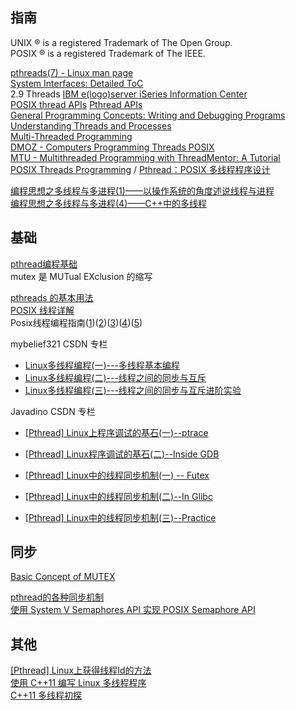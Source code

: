 
## 指南

UNIX ® is a registered Trademark of The Open Group.  
POSIX ® is a registered Trademark of The IEEE.  

[pthreads(7) - Linux man page](https://linux.die.net/man/7/pthreads)  
[System Interfaces: Detailed ToC](http://pubs.opengroup.org/onlinepubs/9699919799/functions/contents.html)  
	2.9 Threads
[IBM e(logo)server iSeries Information Center](http://publib.boulder.ibm.com/iseries/v5r2/ic2924/index_acc.htm)  
	[POSIX thread APIs](http://publib.boulder.ibm.com/iseries/v5r2/ic2924/index.htm?info/apis/rzah4mst.htm)  [Pthread APIs](https://www.ibm.com/support/knowledgecenter/en/ssw_ibm_i_71/apis/rzah4mst.htm)  
[General Programming Concepts: Writing and Debugging Programs](http://publib16.boulder.ibm.com/doc_link/en_US/a_doc_lib/aixprggd/genprogc/mastertoc.htm)  
	[Understanding Threads and Processes](http://publib16.boulder.ibm.com/doc_link/en_US/a_doc_lib/aixprggd/genprogc/understanding_threads.htm)  
	[Multi-Threaded Programming](http://publib16.boulder.ibm.com/doc_link/en_US/a_doc_lib/aixprggd/genprogc/threads_prg.htm)  
[DMOZ - Computers Programming Threads POSIX](http://www.dmoz.org/Computers/Programming/Threads/POSIX/)  
[MTU - Multithreaded Programming with ThreadMentor: A Tutorial](http://www.cs.mtu.edu/~shene/NSF-3/e-Book/index.html)  
[POSIX Threads Programming](https://computing.llnl.gov/tutorials/pthreads/) / [Pthread：POSIX 多线程程序设计](http://www.cnblogs.com/mywolrd/archive/2009/02/05/1930707.html)  

[编程思想之多线程与多进程(1)——以操作系统的角度述说线程与进程](http://blog.csdn.net/luoweifu/article/details/46595285)  
[编程思想之多线程与多进程(4)——C++中的多线程](http://blog.csdn.net/luoweifu/article/details/46835437)

## 基础

[pthread编程基础](http://blog.chinaunix.net/uid-20528014-id-333508.html)  
	mutex 是 MUTual EXclusion 的缩写

[pthreads 的基本用法](https://www.ibm.com/developerworks/cn/linux/l-pthred/)  
[POSIX 线程详解](http://www.ibm.com/developerworks/cn/linux/thread/posix_thread1/index.html)  
Posix线程编程指南([1](http://www.ibm.com/developerworks/cn/linux/thread/posix_threadapi/part1/index.html))([2](http://www.ibm.com/developerworks/cn/linux/thread/posix_threadapi/part2/index.html))([3](http://www.ibm.com/developerworks/cn/linux/thread/posix_threadapi/part3/index.html))([4](http://www.ibm.com/developerworks/cn/linux/thread/posix_threadapi/part4/index.html))([5](http://www.ibm.com/developerworks/cn/linux/thread/posix_threadapi/part5/index.html))

mybelief321 CSDN 专栏

- [Linux多线程编程(一)---多线程基本编程](http://blog.csdn.net/mybelief321/article/details/9377379)  
- [Linux多线程编程(二)---线程之间的同步与互斥](http://blog.csdn.net/mybelief321/article/details/9390707)  
- [Linux多线程编程(三)---线程之间的同步与互斥进阶实验](http://blog.csdn.net/mybelief321/article/details/9395799)  

Javadino CSDN 专栏

- [[Pthread] Linux上程序调试的基石(一)--ptrace](http://blog.csdn.net/javadino/article/details/2891413)  
- [[Pthread] Linux程序调试的基石(二)--Inside GDB](http://blog.csdn.net/javadino/article/details/2891434)  

- [[Pthread] Linux中的线程同步机制(一) -- Futex](http://blog.csdn.net/javadino/article/details/2891385)  
- [[Pthread] Linux中的线程同步机制(二)--In Glibc](http://blog.csdn.net/javadino/article/details/2891388)  
- [[Pthread] Linux中的线程同步机制(三)--Practice](http://blog.csdn.net/javadino/article/details/2891399)  

## 同步

[Basic Concept of MUTEX](http://www.cs.mtu.edu/~shene/NSF-3/e-Book/MUTEX/locks.html)  

[pthread的各种同步机制](http://casatwy.com/pthreadde-ge-chong-tong-bu-ji-zhi.html)  
[使用 System V Semaphores API 实现 POSIX Semaphore API](http://www.ibm.com/developerworks/cn/linux/l-semaphore/)  

## 其他

[[Pthread] Linux上获得线程Id的方法](http://blog.csdn.net/javadino/article/details/2891364)  
[使用 C++11 编写 Linux 多线程程序](http://www.ibm.com/developerworks/cn/linux/1412_zhupx_thread/index.html)  
[C++11 多线程初探](http://www.cnblogs.com/haippy/p/3235560.html)  
